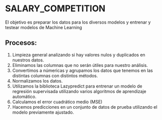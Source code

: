 
# SALARY_COMPETITION

El objetivo es preparar los datos para los diversos modelos 
y entrenar y testear modelos de Machine Learning


## Procesos:

1. Limpieza general analizando si hay valores nulos y duplicados en nuestros datos.
2. Eliminamos las columnas que no serán útiles para nuestro análisis.
3. Convertimos a númericas y agrupamos los datos que tenemos en las distintas columnas con distintos métodos.
4. Normalizamos los datos.
5. Utilizamos la biblioteca Lazypredict para entrenar un modelo de regresión supervisada utilizando varios algoritmos de aprendizaje automático.
6. Calculamos el error cuadrático medio (MSE)
7. Hacemos predicciones en un conjunto de datos de prueba  utilizando el modelo previamente ajustado.

